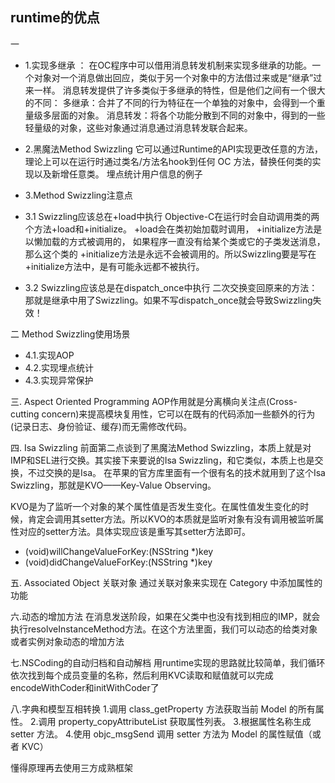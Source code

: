 ## runtime的优点
一

* 1.实现多继承 ： 在OC程序中可以借用消息转发机制来实现多继承的功能。一个对象对一个消息做出回应，类似于另一个对象中的方法借过来或是“继承”过来一样。
消息转发提供了许多类似于多继承的特性，但是他们之间有一个很大的不同：
多继承：合并了不同的行为特征在一个单独的对象中，会得到一个重量级多层面的对象。
消息转发：将各个功能分散到不同的对象中，得到的一些轻量级的对象，这些对象通过消息通过消息转发联合起来。
* 2.黑魔法Method Swizzling
它可以通过Runtime的API实现更改任意的方法，理论上可以在运行时通过类名/方法名hook到任何 OC 方法，替换任何类的实现以及新增任意类。
埋点统计用户信息的例子

* 3.Method Swizzling注意点
* 3.1 Swizzling应该总在+load中执行
Objective-C在运行时会自动调用类的两个方法+load和+initialize。
+load会在类初始加载时调用， +initialize方法是以懒加载的方式被调用的，
如果程序一直没有给某个类或它的子类发送消息，那么这个类的 +initialize方法是永远不会被调用的。所以Swizzling要是写在+initialize方法中，是有可能永远都不被执行。
* 3.2 Swizzling应该总是在dispatch_once中执行 二次交换变回原来的方法： 那就是继承中用了Swizzling。如果不写dispatch_once就会导致Swizzling失效！

二 Method Swizzling使用场景

* 4.1.实现AOP
* 4.2.实现埋点统计
* 4.3.实现异常保护

三. Aspect Oriented Programming
AOP作用就是分离横向关注点(Cross-cutting concern)来提高模块复用性，它可以在既有的代码添加一些额外的行为(记录日志、身份验证、缓存)而无需修改代码。

四. Isa Swizzling
前面第二点谈到了黑魔法Method Swizzling，本质上就是对IMP和SEL进行交换。其实接下来要说的Isa Swizzling，和它类似，本质上也是交换，不过交换的是Isa。
在苹果的官方库里面有一个很有名的技术就用到了这个Isa Swizzling，那就是KVO——Key-Value Observing。

KVO是为了监听一个对象的某个属性值是否发生变化。在属性值发生变化的时候，肯定会调用其setter方法。所以KVO的本质就是监听对象有没有调用被监听属性对应的setter方法。具体实现应该是重写其setter方法即可。

- (void)willChangeValueForKey:(NSString *)key
- (void)didChangeValueForKey:(NSString *)key

五. Associated Object 关联对象
通过关联对象来实现在 Category 中添加属性的功能

六.动态的增加方法
在消息发送阶段，如果在父类中也没有找到相应的IMP，就会执行resolveInstanceMethod方法。在这个方法里面，我们可以动态的给类对象或者实例对象动态的增加方法

七.NSCoding的自动归档和自动解档
用runtime实现的思路就比较简单，我们循环依次找到每个成员变量的名称，然后利用KVC读取和赋值就可以完成encodeWithCoder和initWithCoder了

八.字典和模型互相转换
1.调用 class_getProperty 方法获取当前 Model 的所有属性。
2.调用 property_copyAttributeList 获取属性列表。
3.根据属性名称生成 setter 方法。
4.使用 objc_msgSend 调用 setter 方法为 Model 的属性赋值（或者 KVC）


懂得原理再去使用三方成熟框架